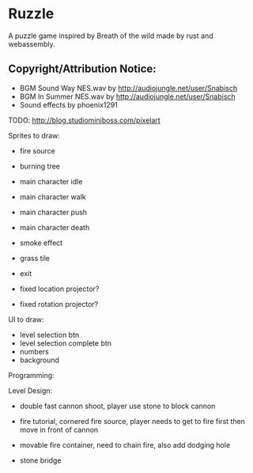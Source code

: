# Ruzzle

A puzzle game inspired by Breath of the wild made by rust and webassembly.

## Copyright/Attribution Notice:

* BGM Sound Way NES.wav by http://audiojungle.net/user/Snabisch
* BGM In Summer NES.wav by http://audiojungle.net/user/Snabisch
* Sound effects by phoenix1291

TODO:
http://blog.studiominiboss.com/pixelart

Sprites to draw:

- fire source
- burning tree
- main character idle
- main character walk
- main character push
- main character death
- smoke effect
- grass tile
- exit

- fixed location projector?
- fixed rotation projector?

UI to draw:
- level selection btn
- level selection complete btn
- numbers
- background

Programming:

Level Design:
- double fast cannon shoot, player use stone to block cannon
- fire tutorial, cornered fire source, player needs to get to fire first then move in front of cannon
- movable fire container, need to chain fire, also add dodging hole

- stone bridge